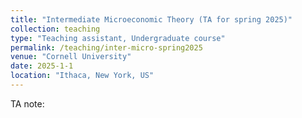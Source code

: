 ```yaml
---
title: "Intermediate Microeconomic Theory (TA for spring 2025)"
collection: teaching
type: "Teaching assistant, Undergraduate course"
permalink: /teaching/inter-micro-spring2025
venue: "Cornell University"
date: 2025-1-1
location: "Ithaca, New York, US"
---
```


TA note: 
